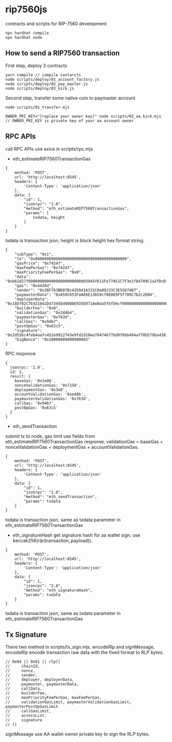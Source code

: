 # rip7560js

contracts and scripts for RIP-7560 development

```shell
npx hardhat compile
npx hardhat node
```

## How to send a RIP7560 transaction

First step, deploy 3 contracts
```
yarn compile // compile contarcts
node scripts/deploy/01_account_factory.js
node scripts/deploy/02_pay_master.js
node scripts/deploy/03_kick.js
```


Second step, transfer some native coin to paymaster account
```
node scripts/01_transfer.mjs

OWNER_PRI_KEY="[replace your owner key]" node scripts/02_aa_kick.mjs // OWNER_PRI_KEY is private key of your aa account owner
```

## RPC APIs
call RPC APIs use axios in scripts/rpc.mjs

- eth_estimateRIP7560TransactionGas
```
{
    method: 'POST',
    url: 'http://localhost:8545',
    headers: {
        'Content-Type': 'application/json'
    },
    data: {
        "id": 1,
        "jsonrpc": "2.0",
        "method": "eth_estimateRIP7560TransactionGas",
        "params": [
            txdata, height
        ]
    }
}
```
txdata is transaction json, height is block height hex format string.
```
{
    "subType": "0x1",
    "to": "0x0000000000000000000000000000000000000000",
    "gasPrice": "0xf4247",
    "maxFeePerGas": "0xf4247",
    "maxPriorityFeePerGas": "0x0",
    "data": "0xb61d27f60000000000000000000000003945f611Fe77A51C7F3e1f84709C1a2fDcDfAC5B0000000000000000000000000000000000000000000000000000000000000000000000000000000000000000000000000000000000000000000000000000006000000000000000000000000000000000000000000000000000000000000000047a67b47900000000000000000000000000000000000000000000000000000000",
    "gas": "0x4436d",
    "sender": "0x38F763BD07Bc42E0d1A331C0a89233C3E5567d07",
    "paymasterData": "0x459C653FaAE6E13b59cf8E005F5f709C7b2c2EB4",
    "deployerData": "0x18Df82C7E422A42D47345Ed86B0E935E9718eBda5fbfb9cf000000000000000000000000f0359b80550c6cb1be3da8611f2396e3f2a9cc3c0000000000000000000000000000000000000000000000000000000000000000",
    "builderFee": "0x0",
    "validationGas": "0x2d4b4",
    "paymasterGas": "0x763d",
    "callGas": "0x94b7",
    "postOpGas": "0x63c5",
    "signature": "0x2d55bc4feb4aafc452e9912743e9fd2d10ee78474677bd0f8bb494af70b579ba4361db42cd16b7ab3530d453b967c0fa4ee725a857cbbd20982fc2976c94731b1c",
    "bigNonce": "0x10000000000000003"
}
```

RPC responce
```
{
  jsonrpc: '2.0',
  id: 1,
  result: {
    baseGas: '0x3a98',
    nonceValidationGas: '0x7158',
    deploymentGas: '0x3e8',
    accountValidationGas: '0xe48b',
    paymasterValidationGas: '0x763d',
    callGas: '0x94b7',
    postOpGas: '0x63c5'
  }
}
```

- eth_sendTransaction

submit tx to node, gas limit use fields from eth_estimateRIP7560TransactionGas response, 
validationGas = baseGas + nonceValidationGas + deploymentGas + accountValidationGas.
```
{
    method: 'POST',
    url: 'http://localhost:8545',
    headers: {
        'Content-Type': 'application/json'
    },
    data: {
        "id": 1,
        "jsonrpc": "2.0",
        "method": "eth_sendTransaction",
        "params": txdata
    }
}
```

txdata is transaction json, same as txdata parameter in eth_estimateRIP7560TransactionGas

- eth_signatureHash
get signature hash for aa wallet sign, use keccak256(rlp(transaction_payload)).
```
{
    method: 'POST',
    url: 'http://localhost:8545',
    headers: {
        'Content-Type': 'application/json'
    },
    data: {
        "id": 1,
        "jsonrpc": "2.0",
        "method": "eth_signatureHash",
        "params": txdata
    }
}
```
txdata is transaction json, same as txdata parameter in eth_estimateRIP7560TransactionGas

## Tx Signature
There two method in scripts/tx_sign.mjs, encodeRlp and signMessage, encodeRlp encode transaction raw data with the fixed format to RLP bytes.

```
// 0x04 || 0x01 || rlp([
//     chainId,
//     nonce,
//     sender,
//     deployer, deployerData,
//     paymaster, paymasterData,
//     callData,
//     builderFee,
//     maxPriorityFeePerGas, maxFeePerGas,
//     validationGasLimit, paymasterValidationGasLimit, paymasterPostOpGasLimit
//     callGasLimit,
//     accessList,
//     signature 
// ])
```

signMessage use AA wallet owner private key to sign the RLP bytes.
